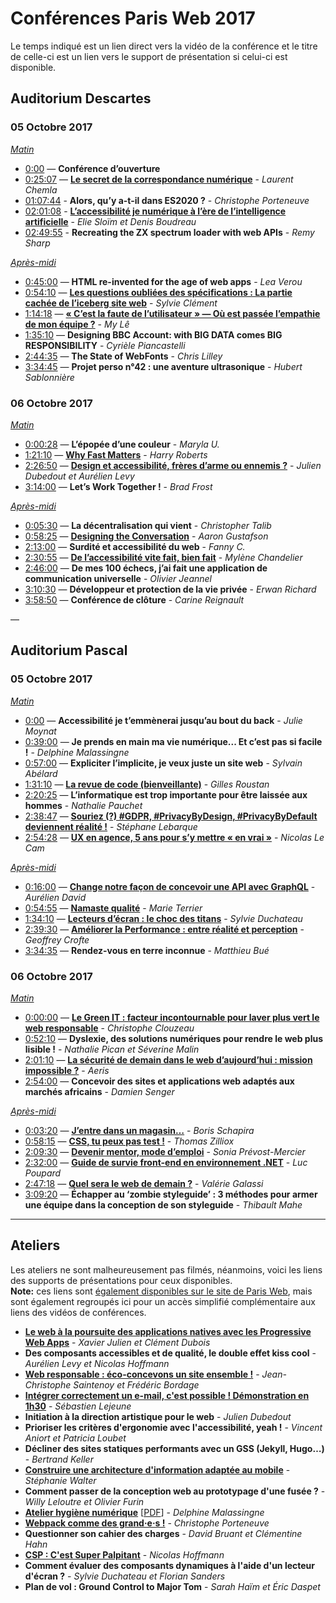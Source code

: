 # Conférences Paris Web 2017

Le temps indiqué est un lien direct vers la vidéo de la conférence et le titre de celle-ci est un lien vers le support de présentation si celui-ci est disponible.

## Auditorium Descartes
### 05 Octobre 2017
*[Matin](https://youtube.com/watch?v=iN7b312ZDU4)*

* [0:00](https://youtube.com/watch?v=iN7b312ZDU4) — **Conférence d’ouverture**
* [0:25:07](https://youtube.com/watch?v=iN7b312ZDU4&t=25m07s) — **[Le secret de la correspondance numérique](https://speakerdeck.com/judbd/le-secret-de-la-correspondance-numerique)** - *Laurent Chemla*
* [01:07:44](https://youtube.com/watch?v=iN7b312ZDU4&t=1h7m44s) - **Alors, qu’y a-t-il dans ES2020 ?** - *Christophe Porteneuve*
* [02:01:08](https://youtube.com/watch?v=iN7b312ZDU4&t=2h1m8s) - **[L’accessibilité je numérique à l’ère de l’intelligence artificielle](http://www.denisboudreau.org/presentations/2017/ParisWeb/Accessibilite-numerique-et-intelligence-artificielle-ParisWeb2017-final.pdf)** - *Elie Sloïm et Denis Boudreau*
* [02:49:55](https://youtube.com/watch?v=iN7b312ZDU4&t=2h49m55s) - **Recreating the ZX spectrum loader with web APIs** - *Remy Sharp*

*[Après-midi](https://youtube.com/watch?v=6sbg2SzArkQ)*

* [0:45:00](https://youtube.com/watch?v=6sbg2SzArkQ&t=45m0s) — **HTML re-invented for the age of web apps** - *Lea Verou*
* [0:54:10](https://youtube.com/watch?v=6sbg2SzArkQ&t=54m10s) — **[Les questions oubliées des spécifications : La partie cachée de l’iceberg site web](https://youtube.com/watch?v=iN7b312ZDU4)** - *Sylvie Clément*
* [1:14:18](https://youtube.com/watch?v=6sbg2SzArkQ&t=1h14m18s) — **[« C’est la faute de l’utilisateur » — Où est passée l’empathie de mon équipe ?](https://www.paris-web.fr/2017/media/PW2017-empathie.pdf)** - *My Lê*
* [1:35:10](https://youtube.com/watch?v=6sbg2SzArkQ&t=1h35m10s) — **Designing BBC Account: with BIG DATA comes BIG RESPONSIBILITY** - *Cyrièle Piancastelli*
* [2:44:35](https://youtube.com/watch?v=6sbg2SzArkQ&t=2h44m35s) — **The State of WebFonts** - *Chris Lilley*
* [3:34:45](https://youtube.com/watch?v=6sbg2SzArkQ&t=3h34m45s) — **Projet perso n°42 : une aventure ultrasonique** - *Hubert Sablonnière*

### 06 Octobre 2017
*[Matin](https://youtube.com/watch?v=8n1TDR-8WVE)*

* [0:00:28](https://youtube.com/watch?v=8n1TDR-8WVE&t=0m28s) — **L’épopée d’une couleur** - *Maryla U.*
* [1:21:10](https://youtube.com/watch?v=8n1TDR-8WVE&t=1h21m10s) — **[Why Fast Matters](https://speakerdeck.com/csswizardry/why-fast-matters)** - *Harry Roberts*
* [2:26:50](https://youtube.com/watch?v=8n1TDR-8WVE&t=2h26m50s) — **[Design et accessibilité, frères d’arme ou ennemis ?](https://speakerdeck.com/judbd/design-et-accessibilite-freres-darme-ou-ennemis)** - *Julien Dubedout et Aurélien Levy*
* [3:14:00](https://youtube.com/watch?v=8n1TDR-8WVE&t=3h14m0s) — **Let’s Work Together !** - *Brad Frost*

*[Après-midi](https://youtube.com/watch?v=R442BQQ82YM)*

* [0:05:30](https://youtube.com/watch?v=R442BQQ82YM&t=5m30s) — **La décentralisation qui vient** - *Christopher Talib*
* [0:58:25](https://youtube.com/watch?v=R442BQQ82YM&t=58m25s) — **[Designing the Conversation](https://www.slideshare.net/AaronGustafson/designing-the-conversation-paris-web-2017)** - *Aaron Gustafson*
* [2:13:00](https://youtube.com/watch?v=R442BQQ82YM&t=2h13m0s) — **Surdité et accessibilité du web** - *Fanny C.*
* [2:30:55](https://youtube.com/watch?v=R442BQQ82YM&t=2h30m55s) — **[De l’accessibilité vite fait, bien fait](https://www.mylene-chandelier.me/pw17/)** - *Mylène Chandelier*
* [2:46:00](https://youtube.com/watch?v=R442BQQ82YM&t=2h46m00s) — **De mes 100 échecs, j’ai fait une application de communication universelle** - *Olivier Jeannel*
* [3:10:30](https://youtube.com/watch?v=R442BQQ82YM&t=3h10m30s) — **Développeur et protection de la vie privée** - *Erwan Richard*
* [3:58:50](https://youtube.com/watch?v=R442BQQ82YM&t=3h58m50s) — **Conférence de clôture** - *Carine Reignault*

—

## Auditorium Pascal
### 05 Octobre 2017
*[Matin](https://youtube.com/watch?v=QZxWHZE02ag)*

* [0:00](https://youtube.com/watch?v=QZxWHZE02ag) — **Accessibilité je t’emmènerai jusqu’au bout du back** - *Julie Moynat*
* [0:39:00](https://youtube.com/watch?v=QZxWHZE02ag&t=39m0s) — **Je prends en main ma vie numérique... Et c’est pas si facile !** - *Delphine Malassingne*
* [0:57:00](https://youtube.com/watch?v=QZxWHZE02ag&t=57m0s) — **Expliciter l’implicite, je veux juste un site web** - *Sylvain Abélard*
* [1:31:10](https://youtube.com/watch?v=QZxWHZE02ag&t=1h31m10s) — **[La revue de code (bienveillante)](https://www.paris-web.fr/2017/media/PW2017-La-revue-de-code-bienveillante.pdf)** - *Gilles Roustan*
* [2:20:25](https://youtube.com/watch?v=QZxWHZE02ag&t=2h20m25s) — **L’informatique est trop importante pour être laissée aux hommes** - *Nathalie Pauchet*
* [2:38:47](https://youtube.com/watch?v=QZxWHZE02ag&t=2h38m47s) — **[Souriez (?) #GDPR, #PrivacyByDesign, #PrivacyByDefault deviennent réalité !](https://www.paris-web.fr/2017/media/PW2017-gdprprivacybydesignprivacy.pdf)** - *Stéphane Lebarque*
* [2:54:28](https://youtube.com/watch?v=QZxWHZE02ag&t=2h54m28s) — **[UX en agence, 5 ans pour s’y mettre « en vrai »](https://docs.google.com/presentation/d/1FFvASYYfLmHIdb2N6FNIMn0Jb7v9Q1ZGe5a48u47Nk4/edit)** - *Nicolas Le Cam*

*[Après-midi](https://youtube.com/watch?v=bXzN0e0oM3E)*

* [0:16:00](https://youtube.com/watch?v=bXzN0e0oM3E&t=16m0s) — **[Change notre façon de concevoir une API avec GraphQL](https://spyl.net/slides/parisweb-2017.html#/)** - *Aurélien David*
* [0:54:55](https://youtube.com/watch?v=bXzN0e0oM3E&t=54m55s) — **[Namaste qualité](http://slides.com/mterrier/namastequalite)** - *Marie Terrier*
* [1:34:10](https://youtube.com/watch?v=bXzN0e0oM3E&t=1h34m10s) — **[Lecteurs d’écran : le choc des titans](https://www.paris-web.fr/2017/media/PW2017-SylvieDuchateau-LecteursDEcran)** - *Sylvie Duchateau*
* [2:39:30](https://youtube.com/watch?v=bXzN0e0oM3E&t=2h39m30s) — **[Améliorer la Performance : entre réalité et perception](https://geoffrey.crofte.fr/conferences/paris-web-2017.pdf)** - *Geoffrey Crofte*
* [3:34:35](https://youtube.com/watch?v=bXzN0e0oM3E&t=3h34m35s) — **Rendez-vous en terre inconnue** - *Matthieu Bué*

### 06 Octobre 2017
*[Matin](https://youtube.com/watch?v=O_V1vjmmDUk)*

* [0:00:00](https://youtube.com/watch?v=O_V1vjmmDUk) — **[Le Green IT : facteur incontournable pour laver plus vert le web responsable](https://www.slideshare.net/ChristopheClouzeau/le-green-it-facteur-incontournable-pour-laver-plus-vert-le-web-responsable‬)** - *Christophe Clouzeau*
* [0:52:10](https://youtube.com/watch?v=O_V1vjmmDUk&t=52m10s) — **Dyslexie, des solutions numériques pour rendre le web plus lisible !** - *Nathalie Pican et Séverine Malin*
* [2:01:10](https://youtube.com/watch?v=O_V1vjmmDUk&t=2h1m10s) — **[La sécurité de demain dans le web d’aujourd’hui : mission impossible ?](https://www.paris-web.fr/2017/media/PW2017-secu-demain-web-aujourdhui.pdf)** - *Aeris*
* [2:54:00](https://youtube.com/watch?v=O_V1vjmmDUk&t=2h54m0s) — **Concevoir des sites et applications web adaptés aux marchés africains** - *Damien Senger*

*[Après-midi](https://youtube.com/watch?v=o9xInoZgZ4o)*

* [0:03:20](https://youtube.com/watch?v=o9xInoZgZ4o&t=3m20s) — **[J’entre dans un magasin…](https://www.paris-web.fr/2017/media/PW2017-J-entre-dans-un-magasin.pdf)** - *Boris Schapira*
* [0:58:15](https://youtube.com/watch?v=o9xInoZgZ4o&t=58m15s) — **[CSS, tu peux pas test !](http://tzi.fr/slides/pw2017/)** - *Thomas Zilliox*
* [2:09:30](https://youtube.com/watch?v=o9xInoZgZ4o&t=2h09m30s) — **[Devenir mentor, mode d’emploi](http://slides.com/soniaprevost/devenir-mentor-mode-d-emploi-7#/)** - *Sonia Prévost-Mercier*
* [2:32:00](https://youtube.com/watch?v=o9xInoZgZ4o&t=2h32m0s) — **[Guide de survie front-end en environnement .NET](https://www.kloh.ch/pw2017/)** - *Luc Poupard*
* [2:47:18](https://youtube.com/watch?v=o9xInoZgZ4o&t=2h47m18s) — **[Quel sera le web de demain ?](https://www.paris-web.fr/2017/media/PW2017-LeWebDeDemain.pdf)** - *Valérie Galassi*
* [3:09:20](https://youtube.com/watch?v=o9xInoZgZ4o&t=3h09m20s) — **Échapper au ‘zombie styleguide’ : 3 méthodes pour armer une équipe dans la conception de son styleguide** - *Thibault Mahe*

---

## Ateliers

Les ateliers ne sont malheureusement pas filmés, néanmoins, voici les liens des supports de présentations pour ceux disponibles.  
**Note:** ces liens sont [également disponibles sur le site de Paris Web](https://www.paris-web.fr/2017/07.php), mais sont également regroupés ici pour un accès simplifié complémentaire aux liens des vidéos de conférences.

* **[Le web à la poursuite des applications natives avec les Progressive Web Apps](https://www.paris-web.fr/www/www/2017/media/PW2017-PWA.pdf)** - *Xavier Julien et Clément Dubois*
* **Des composants accessibles et de qualité, le double effet kiss cool** - *Aurélien Levy et Nicolas Hoffmann*
* **[Web responsable : éco-concevons un site ensemble !](https://www.paris-web.fr/2017/media/PW2017-Webresponsable-ecoconcevonsunsiteensemble.pdf)** - *Jean-Christophe Saintenoy et Frédéric Bordage*
* **[Intégrer correctement un e-mail, c'est possible ! Démonstration en 1h30](https://www.paris-web.fr/2017/media/PW2017-integrer-email.pdf)** - *Sébastien Lejeune*
* **Initiation à la direction artistique pour le web** - *Julien Dubedout*
* **Prioriser les critères d'ergonomie avec l'accessibilité, yeah !** - *Vincent Aniort et Patricia Loubet*
* **Décliner des sites statiques performants avec un GSS (Jekyll, Hugo…)** - *Bertrand Keller*
* **[Construire une architecture d'information adaptée au mobile](https://speakerdeck.com/stephaniewalter/atelier-paris-web-une-architecture-dinformation-adaptee-au-mobile)** - *Stéphanie Walter*
* **Comment passer de la conception web au prototypage d'une fusée ?** - *Willy Leloutre et Olivier Furin*
* **[Atelier hygiène numérique](https://www.paris-web.fr/2017/media/PW2017-Delphine-Malassingne-UnPasDePlusVersMonHygieneNumerique-201710.pdf)** [[PDF](https://www.paris-web.fr/2017/media/PW2017-mavienumeriquepassifacile.pdf)] - *Delphine Malassingne*
* **[Webpack comme des grand·e·s !](https://deliciousinsights.github.io/pw2017-webpack/)** - *Christophe Porteneuve*
* **Questionner son cahier des charges** - *David Bruant et Clémentine Hahn*
* **[CSP : C'est Super Palpitant](https://www.nicolas-hoffmann.net/content-security-policy-paris-web-2017/#/)** - *Nicolas Hoffmann*
* **Comment évaluer des composants dynamiques à l'aide d'un lecteur d'écran ?** - *Sylvie Duchateau et Florian Sanders*
* **Plan de vol : Ground Control to Major Tom** - *Sarah Haïm et Éric Daspet*
